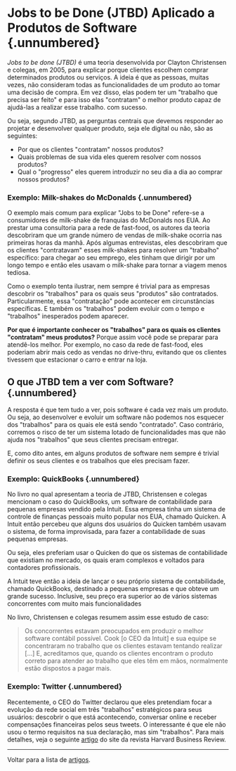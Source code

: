 # Jobs to be Done (JTBD) Aplicado a Produtos de Software {.unnumbered}
 
*Jobs to be done (JTBD)* é uma teoria desenvolvida por Clayton Christensen
e colegas, em 2005, para explicar porque clientes escolhem comprar 
determinados produtos ou serviços. A ideia é que as pessoas, muitas
vezes, não consideram todas as funcionalidades de um produto 
ao tomar uma decisão de compra. Em vez disso, elas podem ter um 
"trabalho que precisa ser feito" e para isso elas "contratam" 
o melhor produto capaz de ajudá-las a realizar esse trabalho.
com sucesso.

Ou seja, segundo JTBD, as perguntas centrais que devemos responder 
ao projetar e desenvolver qualquer produto, seja ele digital 
ou não, são as seguintes: 

* Por que os clientes "contratam" nossos produtos? 
* Quais problemas de sua vida eles querem resolver com nossos produtos? 
* Qual o "progresso" eles querem introduzir no seu dia a dia ao comprar 
nossos produtos?

### Exemplo: Milk-shakes do McDonalds {.unnumbered}

O exemplo mais comum para explicar "Jobs to be Done" refere-se a 
consumidores de milk-shake de franquias do McDonalds 
nos EUA. Ao prestar uma consultoria para a rede de fast-food, os
autores da teoria descobriram que um grande número de vendas de 
milk-shake ocorria nas primeiras horas da manhã. Após algumas 
entrevistas, eles descobriram que os clientes "contratavam" 
esses milk-shakes para resolver um "trabalho" específico: 
para chegar ao seu emprego, eles tinham que dirigir por 
um longo tempo e então eles usavam o milk-shake para tornar a 
viagem menos tediosa.

Como o exemplo tenta ilustrar, nem sempre é trivial para as 
empresas descobrir os "trabalhos" para os quais seus "produtos" 
são contratados. Particularmente, essa "contratação" pode acontecer 
em circunstâncias específicas. E também os "trabalhos" podem evoluir 
com o tempo e "trabalhos" inesperados podem aparecer.

**Por que é importante conhecer os "trabalhos" para os quais 
os clientes "contratam" meus produtos?** Porque assim 
você pode se preparar para atendê-los melhor. Por exemplo, 
no caso da rede de fast-food, eles poderiam abrir mais cedo 
as vendas no drive-thru, evitando que os clientes tivessem 
que estacionar o carro e entrar na loja. 

## O que JTBD tem a ver com Software? {.unnumbered}

A resposta é que tem tudo a ver, pois software é cada vez mais um 
produto. Ou seja, ao desenvolver e evoluir um software não podemos 
nos esquecer dos "trabalhos" para os quais ele está sendo 
"contratado". Caso contrário, corremos o risco de ter um sistema 
lotado de funcionalidades mas que não ajuda nos "trabalhos" que 
seus clientes precisam entregar. 

E, como dito antes, em alguns produtos de software nem sempre
é trivial definir os seus clientes e os trabalhos que eles
precisam fazer.

### Exemplo: QuickBooks {.unnumbered} 

No livro no qual apresentam a teoria de JTBD, Christensen e colegas 
mencionam o caso do QuickBooks, um software de contabilidade para 
pequenas empresas vendido pela Intuit. Essa empresa tinha um sistema
de controle de finanças pessoais muito popular nos EUA, chamado 
Quicken. A Intuit então percebeu que alguns dos usuários do Quicken 
também usavam o sistema, de forma improvisada, para fazer a 
contabilidade de suas pequenas empresas. 

Ou seja, eles preferiam usar o Quicken do que os sistemas de 
contabilidade que existiam no mercado, os quais eram complexos 
e voltados para contadores profissionais.

A Intuit teve então a ideia de lançar o seu próprio sistema
de contabilidade, chamado QuickBooks, destinado a pequenas 
empresas e que obteve um grande sucesso. Inclusive, seu
preço era superior ao de vários sistemas concorrentes com 
muito mais funcionalidades 

No livro, Christensen e colegas resumem assim esse estudo 
de caso:

> Os concorrentes estavam preocupados em produzir o melhor
software contábil possível. Cook [o CEO da Intuit] e sua
equipe se concentraram no trabalho que os clientes estavam
tentando realizar [...] E, acreditamos que, quando os 
clientes encontram o produto correto para atender ao 
trabalho que eles têm em mãos, normalmente estão
dispostos a pagar mais.


### Exemplo: Twitter {.unnumbered} 

Recentemente, o CEO do Twitter declarou que eles pretendiam 
focar a evolução da rede social em três "trabalhos" estratégicos 
para seus usuários: descobrir o que está acontecendo, conversar 
online e receber compensações financeiras pelos seus tweets. 
O interessante é que ele não usou o termo requisitos na sua 
declaração, mas sim "trabalhos". Para mais detalhes, veja o 
seguinte [artigo](https://hbr.org/2021/10/how-twitter-applied-the-jobs-to-be-done-approach-to-strategy) 
do site da revista Harvard Business Review. 


* * * 

Voltar para a lista de [artigos](./artigos.html).
